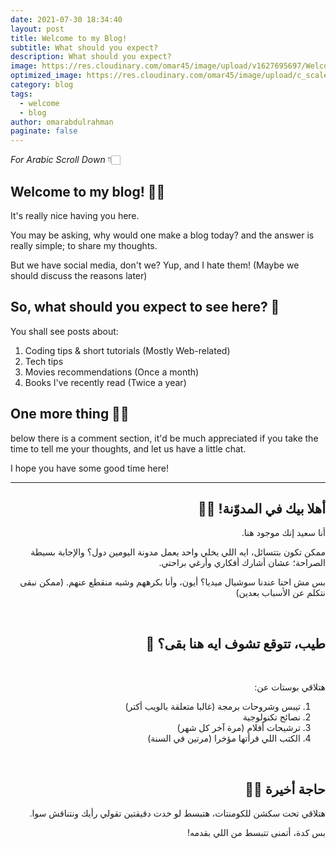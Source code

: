 ```yaml
---
date: 2021-07-30 18:34:40
layout: post
title: Welcome to my Blog!
subtitle: What should you expect?
description: What should you expect?
image: https://res.cloudinary.com/omar45/image/upload/v1627695697/Welcome.png
optimized_image: https://res.cloudinary.com/omar45/image/upload/c_scale,w_380/v1627695697/Welcome.png
category: blog
tags:
  - welcome
  - blog
author: omarabdulrahman
paginate: false
---
```


_For Arabic Scroll Down_ 👇🏻

## Welcome to my blog! 👋🏻

It's really nice having you here.

You may be asking, why would one make a blog today? and the answer is really simple; to share my thoughts.

But we have social media, don't we? Yup, and I hate them! (Maybe we should discuss the reasons later)

## So, what should you expect to see here? 🌟

You shall see posts about:

1. Coding tips & short tutorials (Mostly Web-related)
2. Tech tips
3. Movies recommendations (Once a month)
4. Books I've recently read (Twice a year)

## One more thing 🤙🏻

below there is a comment section, it'd be much appreciated if you take the time to tell me your thoughts, and let us have a little chat.

I hope you have some good time here!

---

<div dir='rtl'>
<h2> أهلا بيك في المدوّنة! 👋🏻 </h2>

<p>
أنا سعيد إنك موجود هنا.
</p>
<p>
ممكن تكون بتتسائل، ايه اللي يخلي واحد يعمل مدونة اليومين دول؟ والإجابة بسيطة الصراحة؛ عشان أشارك أفكاري وأرغي براحتي.
</p>
<p>
بس مش احنا عندنا سوشيال ميديا؟ أيون، وأنا بكرههم وشبه منقطع عنهم. (ممكن نبقى نتكلم عن الأسباب بعدين)
</p>

<br>
<h2> طيب، تتوقع تشوف ايه هنا بقى؟ 🌟 </h2>
<br>

<p>
هتلاقي بوستات عن:
</p>

<ol>
<li>
تيبس وشروحات برمجة (غالبا متعلقة بالويب أكتر)
</li>
<li>
نصائح تكنولوجية
</li>
<li>
ترشيحات أفلام (مرة آخر كل شهر)
</li>
<li>
الكتب اللي قرأتها مؤخرا (مرتين في السنة)
</li>
</ol>

<br>
<h2> حاجة أخيرة 🤙🏻 </h2>
<p>
هتلاقي تحت سكشن للكومنتات، هتبسط لو خدت دقيقتين تقولي رأيك ونتناقش سوا.
</p>
<p>
بس كدة، أتمنى تتبسط من اللي بقدمه!
</p>
</div>
